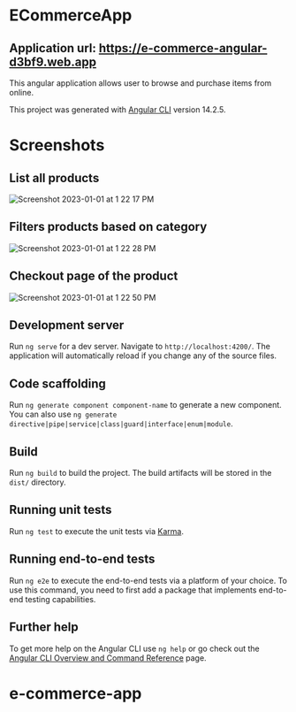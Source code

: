 # ECommerceApp

## Application url: https://e-commerce-angular-d3bf9.web.app

This angular application allows user to browse and purchase items from online.

This project was generated with [Angular CLI](https://github.com/angular/angular-cli) version 14.2.5.


# Screenshots

## List all products

![Screenshot 2023-01-01 at 1 22 17 PM](https://user-images.githubusercontent.com/17925504/210170456-cf945803-5fd4-4ada-8573-53a081765cff.png)

## Filters products based on category

![Screenshot 2023-01-01 at 1 22 28 PM](https://user-images.githubusercontent.com/17925504/210170459-7951f22e-4311-44be-9b58-13b83569eacc.png)

## Checkout page of the product

![Screenshot 2023-01-01 at 1 22 50 PM](https://user-images.githubusercontent.com/17925504/210170460-bba887e7-3dcd-4ab2-b036-af2d2c2be4f4.png)


## Development server

Run `ng serve` for a dev server. Navigate to `http://localhost:4200/`. The application will automatically reload if you change any of the source files.

## Code scaffolding

Run `ng generate component component-name` to generate a new component. You can also use `ng generate directive|pipe|service|class|guard|interface|enum|module`.

## Build

Run `ng build` to build the project. The build artifacts will be stored in the `dist/` directory.

## Running unit tests

Run `ng test` to execute the unit tests via [Karma](https://karma-runner.github.io).

## Running end-to-end tests

Run `ng e2e` to execute the end-to-end tests via a platform of your choice. To use this command, you need to first add a package that implements end-to-end testing capabilities.

## Further help

To get more help on the Angular CLI use `ng help` or go check out the [Angular CLI Overview and Command Reference](https://angular.io/cli) page.
# e-commerce-app
